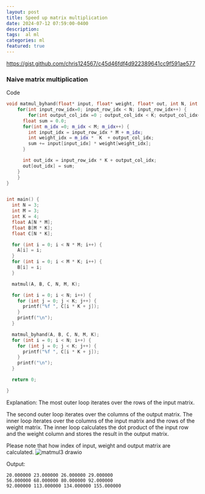 ```yaml
---
layout: post
title: Speed up matrix multiplication   
date: 2024-07-12 07:59:00-0400
description:  
tags:  al ml 
categories: ml
featured: true
---
```




https://gist.github.com/chris124567/c45d46fdf4d922389641cc9f591ae577

### Naive matrix multiplication 

Code 
```cpp
void matmul_byhand(float* input, float* weight, float* out, int N, int M, int K) {
	for(int input_row_idx=0; input_row_idx < N; input_row_idx++) {
		for(int output_col_idx =0 ; output_col_idx < K; output_col_idx++) {
      float sum = 0.0;
      for(int m_idx =0; m_idx < M; m_idx++) {
        int input_idx = input_row_idx * M + m_idx;
        int weight_idx = m_idx *  K  + output_col_idx;
        sum += input[input_idx] * weight[weight_idx];
      }

      int out_idx = input_row_idx * K + output_col_idx;
      out[out_idx] = sum;
    }
	}
}


int main() {
  int N = 3;
  int M = 3;
  int K = 4;
  float A[N * M];
  float B[M * K];
  float C[N * K];

  for (int i = 0; i < N * M; i++) {
    A[i] = i;
  }
  for (int i = 0; i < M * K; i++) {
    B[i] = i;
  }

  matmul(A, B, C, N, M, K);

  for (int i = 0; i < N; i++) {
    for (int j = 0; j < K; j++) {
      printf("%f ", C[i * K + j]);
    }
    printf("\n");
  }

  matmul_byhand(A, B, C, N, M, K);
  for (int i = 0; i < N; i++) {
    for (int j = 0; j < K; j++) {
      printf("%f ", C[i * K + j]);
    }
    printf("\n");
  }

  return 0;

}
```

Explanation:
The most outer loop iterates over the rows of the input matrix. 

The second outer loop iterates over the columns of the output matrix. 
The inner loop iterates over the columns of the input matrix and the rows of the weight matrix. 
The inner loop calculates the dot product of the input row and the weight column and stores the result in the output matrix.

Please note that how index of input, weight and output matrix are calculated.
![matmul3 drawio](https://github.com/user-attachments/assets/dc21b2cc-20f6-4720-8fbb-5adc7855d4f0)



Output:
```
20.000000 23.000000 26.000000 29.000000
56.000000 68.000000 80.000000 92.000000
92.000000 113.000000 134.000000 155.000000
```
